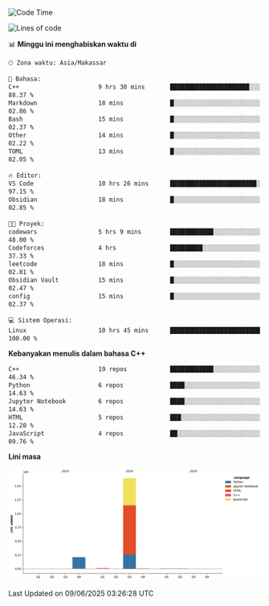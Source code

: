 <!--START_SECTION:waka-->
![Code Time](http://img.shields.io/badge/Code%20Time-266%20hrs%201%20min-blue)

![Lines of code](https://img.shields.io/badge/Sejak%20Hello%20World%20aku%20telah%20menulis-1.9%20million%20baris%20kode-blue)

📊 **Minggu ini menghabiskan waktu di** 

```text
🕑︎ Zona waktu: Asia/Makassar

💬 Bahasa: 
C++                      9 hrs 30 mins       ██████████████████████░░░   88.37 % 
Markdown                 18 mins             █░░░░░░░░░░░░░░░░░░░░░░░░   02.86 % 
Bash                     15 mins             █░░░░░░░░░░░░░░░░░░░░░░░░   02.37 % 
Other                    14 mins             █░░░░░░░░░░░░░░░░░░░░░░░░   02.22 % 
TOML                     13 mins             █░░░░░░░░░░░░░░░░░░░░░░░░   02.05 % 

🔥 Editor: 
VS Code                  10 hrs 26 mins      ████████████████████████░   97.15 % 
Obsidian                 18 mins             █░░░░░░░░░░░░░░░░░░░░░░░░   02.85 % 

🐱‍💻 Proyek: 
codewars                 5 hrs 9 mins        ████████████░░░░░░░░░░░░░   48.00 % 
Codeforces               4 hrs               █████████░░░░░░░░░░░░░░░░   37.33 % 
leetcode                 18 mins             █░░░░░░░░░░░░░░░░░░░░░░░░   02.81 % 
Obsidian Vault           15 mins             █░░░░░░░░░░░░░░░░░░░░░░░░   02.47 % 
config                   15 mins             █░░░░░░░░░░░░░░░░░░░░░░░░   02.37 % 

💻 Sistem Operasi: 
Linux                    10 hrs 45 mins      █████████████████████████   100.00 % 
```

**Kebanyakan menulis dalam bahasa C++** 

```text
C++                      19 repos            ████████████░░░░░░░░░░░░░   46.34 % 
Python                   6 repos             ████░░░░░░░░░░░░░░░░░░░░░   14.63 % 
Jupyter Notebook         6 repos             ████░░░░░░░░░░░░░░░░░░░░░   14.63 % 
HTML                     5 repos             ███░░░░░░░░░░░░░░░░░░░░░░   12.20 % 
JavaScript               4 repos             ██░░░░░░░░░░░░░░░░░░░░░░░   09.76 % 
```



**Lini masa**

![Lines of Code chart](https://raw.githubusercontent.com/yusuf601/yusuf601/main/assets/bar_graph.png)


 Last Updated on 09/06/2025 03:26:28 UTC
<!--END_SECTION:waka-->

